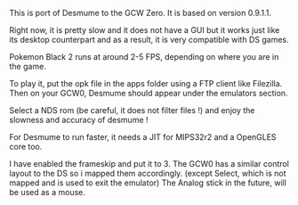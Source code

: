This is port of Desmume to the GCW Zero.
It is based on version 0.9.1.1.

Right now, it is pretty slow and it does not have a GUI but it works just like its desktop counterpart and as a result,
it is very compatible with DS games.

Pokemon Black 2 runs at around 2-5 FPS, depending on where you are in the game.

To play it, put the opk file in the apps folder using a FTP client like Filezilla.
Then on your GCW0, Desmume should appear under the emulators section.

Select a NDS rom (be careful, it does not filter files !) and enjoy the slowness and accuracy of desmume !

For Desmume to run faster, it needs a JIT for MIPS32r2 and a OpenGLES core too.

I have enabled the frameskip and put it to 3.
The GCW0 has a similar control layout to the DS so i mapped them accordingly. (except Select, which is not mapped and is used to exit the emulator)
The Analog stick in the future, will be used as a mouse.